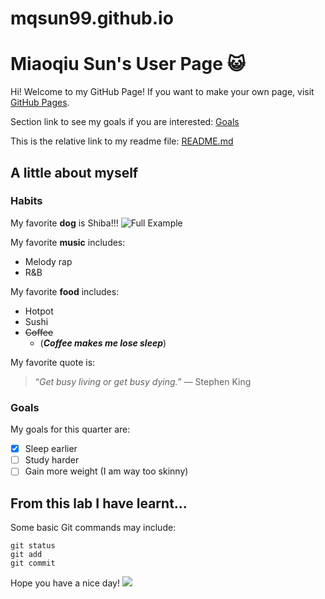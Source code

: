 # mqsun99.github.io
# Miaoqiu Sun's User Page :smiley_cat:
Hi! Welcome to my GitHub Page! If you want to make your own page, visit [GitHub Pages](https://pages.github.com/).

Section link to see my goals if you are interested: [Goals](#goals)

This is the relative link to my readme file: [README.md](README.md)

## A little about myself

### Habits
My favorite **dog** is Shiba!!!
<img src="https://www.petbudget.com/wp-content/uploads/2020/04/Shiba-Inu-Cost-Calculator.jpg"  alt="Full Example"/>

My favorite **music** includes:
- Melody rap
- R&B 

My favorite **food** includes:
- Hotpot
- Sushi
- ~~Coffee~~ 
  - (***Coffee makes me lose sleep***)

My favorite quote is:
> “*Get busy living or get busy dying.*” — Stephen King


### Goals
My goals for this quarter are:
- [x] Sleep earlier
- [ ] Study harder
- [ ] Gain more weight (I am way too skinny)

## From this lab I have learnt...

Some basic Git commands may include:
```
git status
git add
git commit
```

Hope you have a nice day!
<img src="https://thehappypuppysite.com/wp-content/uploads/2019/06/Mini-Shiba-Inu-HP-long.jpg">

